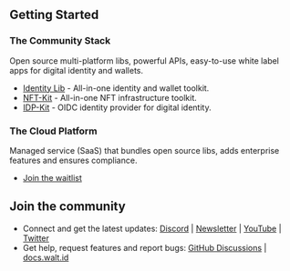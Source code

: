 ## Getting Started

### The Community Stack
Open source multi-platform libs, powerful APIs, easy-to-use white label apps for digital identity and wallets.

- [Identity Lib](https://github.com/walt-id/waltid-identity) - All-in-one identity and wallet toolkit.
- [NFT-Kit](https://github.com/walt-id/waltid-nftkit) - All-in-one NFT infrastructure toolkit.
- [IDP-Kit](https://github.com/walt-id/waltid-idpkit) - OIDC identity provider for digital identity.

### The Cloud Platform
Managed service (SaaS) that bundles open source libs, adds enterprise features and ensures compliance.

- [Join the waitlist](https://walt.id/waitlist)


## Join the community

* Connect and get the latest updates: <a href="https://discord.gg/AW8AgqJthZ">Discord</a> | <a href="https://walt.id/newsletter">Newsletter</a> | <a href="https://www.youtube.com/channel/UCXfOzrv3PIvmur_CmwwmdLA">YouTube</a> | <a href="https://mobile.twitter.com/walt_id" target="_blank">Twitter</a>
* Get help, request features and report bugs: <a href="https://github.com/walt-id/.github/discussions" target="_blank">GitHub Discussions</a> | <a href="https://docs.walt.id" target="_blank">docs.walt.id</a>

